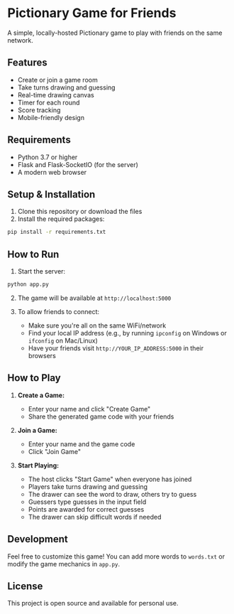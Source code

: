 # Pictionary Game for Friends

A simple, locally-hosted Pictionary game to play with friends on the same network.

## Features

- Create or join a game room
- Take turns drawing and guessing
- Real-time drawing canvas
- Timer for each round
- Score tracking
- Mobile-friendly design

## Requirements

- Python 3.7 or higher
- Flask and Flask-SocketIO (for the server)
- A modern web browser

## Setup & Installation

1. Clone this repository or download the files
2. Install the required packages:

```bash
pip install -r requirements.txt
```

## How to Run

1. Start the server:

```bash
python app.py
```

2. The game will be available at `http://localhost:5000`

3. To allow friends to connect:
   - Make sure you're all on the same WiFi/network
   - Find your local IP address (e.g., by running `ipconfig` on Windows or `ifconfig` on Mac/Linux)
   - Have your friends visit `http://YOUR_IP_ADDRESS:5000` in their browsers

## How to Play

1. **Create a Game:**
   - Enter your name and click "Create Game"
   - Share the generated game code with your friends

2. **Join a Game:**
   - Enter your name and the game code
   - Click "Join Game"

3. **Start Playing:**
   - The host clicks "Start Game" when everyone has joined
   - Players take turns drawing and guessing
   - The drawer can see the word to draw, others try to guess
   - Guessers type guesses in the input field
   - Points are awarded for correct guesses
   - The drawer can skip difficult words if needed

## Development

Feel free to customize this game! You can add more words to `words.txt` or modify the game mechanics in `app.py`.

## License

This project is open source and available for personal use. 